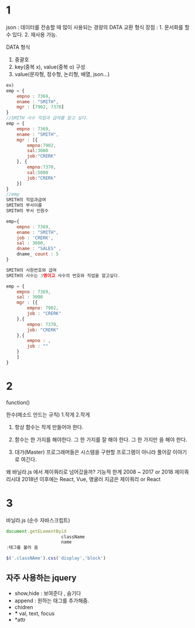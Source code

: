 # 1

json :
데이터를 전송할 때 많이 사용되는 경량의 DATA 교환 형식
장점 : 1. 문서화를 할 수 있다. 2. 재사용 가능.

DATA 형식

1. 중괄호
2. key(중복 x), value(중복 o) 구성
3. value(문자형, 정수형, 논리형, 배열, json...)

```js
ex)
emp = {
    empno : 7369,
    ename : "SMITH",
    mgr : [7902, 7370]
}
//SMITH 사수 직업과 급여를 알고 싶다.
emp = {
    empno : 7369,
    ename : "SMITH",
    mgr : [{
        empno:7902,
        sal:3000
        job:"CRERK"
    }, {
        empno:7370,
        sal:5000
        job:"CRERk"
    }]
}
//emp
SMITH의 직업과급여
SMITH의 부서이름
SMITH의 부서 인원수

emp={
    empno : 7369,
    ename : "SMITH",
    job : 'CRERK',
    sal : 3000,
    dname : "SALES" ,
    dname_ count : 5
}

SMITH의 사원번호와 급여
SMITH의 사수는 3명이고 사수의 번호와 직업을 알고싶다.

emp = {
    empno : 7369,
    sal : 3000
    mgr : [{
        empno: 7902,
        job : "CRERK"
    },{
        empno: 7370,
        job: "CRERK"
    },{
        empno : ,
        job : ""
    }
    ]
}
```

# 2

function()

한수(메소드 만드는 규칙) 1.작게 2.작게

1. 항상 함수는 작게 만들어야 한다.
2. 함수는 한 가지를 해야한다.
   그 한 가지를 잘 해야 한다.
   그 한 가지만 을 해야 한다.

3. 대가(Master) 프로그래머들은 시스템을 구현할 프로그램이 아니라 풀어갈 이야기로 여긴다.

왜 바닐라.js 에서 제이쿼리로 넘어갔을까?
기능적 한계
2008 ~ 2017 or 2018 제이쿼리시대
2018년 이후에는 React, Vue, 앵귤러
지금은 제이쿼리 or React

# 3

바닐라.js (순수 자바스크립트)

```js
document.getELementByid
                     className
                     name
:태그를 불러 옴

$('.classNAme').css('display','block')
```

## 자주 사용하는 jquery

- show,hide : 보여준다 , 숨기다
- append : 원하는 태그를 추가해줌.
- chidren
- **\*** val, text, focus
- \*attr
